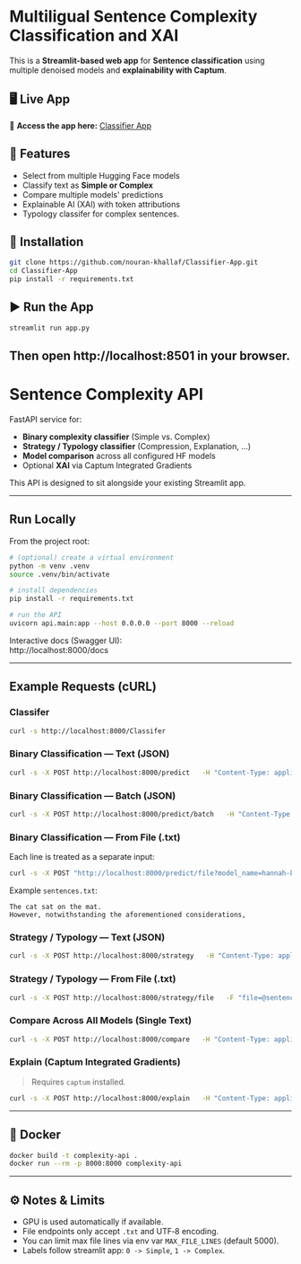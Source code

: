 # Multiligual Sentence Complexity Classification and XAI

This is a **Streamlit-based web app** for **Sentence  classification** using multiple denoised models and **explainability with Captum**.
## 🖥️ Live App
🔗 **Access the app here:** [Classifier App](https://classifier-app.streamlit.app/)

## 🚀 Features
- Select from multiple Hugging Face models
- Classify text as **Simple or Complex**
- Compare multiple models' predictions
- Explainable AI (XAI) with token attributions
- Typology classifer for complex sentences.

## 🔧 Installation
```bash
git clone https://github.com/nouran-khallaf/Classifier-App.git
cd Classifier-App
pip install -r requirements.txt
```

## ▶️ Run the App
```bash
streamlit run app.py
```
Then open **http://localhost:8501** in your browser.
---
# Sentence Complexity API

FastAPI service for:
- **Binary complexity classifier** (Simple vs. Complex)
- **Strategy / Typology classifier** (Compression, Explanation, …)
- **Model comparison** across all configured HF models
- Optional **XAI** via Captum Integrated Gradients

This API is designed to sit alongside your existing Streamlit app.

---

## Run Locally

From the project root:

```bash
# (optional) create a virtual environment
python -m venv .venv
source .venv/bin/activate

# install dependencies
pip install -r requirements.txt

# run the API
uvicorn api.main:app --host 0.0.0.0 --port 8000 --reload
```

Interactive docs (Swagger UI):  
http://localhost:8000/docs

---


## Example Requests (cURL)

### Classifer

```bash
curl -s http://localhost:8000/Classifer
```

### Binary Classification — Text (JSON)

```bash
curl -s -X POST http://localhost:8000/predict   -H "Content-Type: application/json"   -d '{"text":"The cat sat on the mat."}'
```

### Binary Classification — Batch (JSON)

```bash
curl -s -X POST http://localhost:8000/predict/batch   -H "Content-Type: application/json"   -d '{"texts":["Text A","Text B"],"model_name":"hannah-khallaf/Sentence-Complexity-Classifier"}'
```

### Binary Classification — From File (.txt)

Each line is treated as a separate input:

```bash
curl -s -X POST "http://localhost:8000/predict/file?model_name=hannah-khallaf/Sentence-Complexity-Classifier"   -F "file=@sentences.txt"
```

Example `sentences.txt`:
```
The cat sat on the mat.
However, notwithstanding the aforementioned considerations, 
```

### Strategy / Typology — Text (JSON)

```bash
curl -s -X POST http://localhost:8000/strategy   -H "Content-Type: application/json"   -d '{"text":"However, notwithstanding the aforementioned..."}'
```

### Strategy / Typology — From File (.txt)

```bash
curl -s -X POST http://localhost:8000/strategy/file   -F "file=@sentences.txt"
```

### Compare Across All Models (Single Text)

```bash
curl -s -X POST http://localhost:8000/compare   -H "Content-Type: application/json"   -d '{"text":"Sample sentence to compare"}'
```

### Explain (Captum Integrated Gradients)

> Requires `captum` installed.

```bash
curl -s -X POST http://localhost:8000/explain   -H "Content-Type: application/json"   -d '{"text":"This is a fairly intricate statement to parse.", "top_k": 8}'
```

---

## 🐳 Docker

```bash
docker build -t complexity-api .
docker run --rm -p 8000:8000 complexity-api
```

---

## ⚙️ Notes & Limits

- GPU is used automatically if available.
- File endpoints only accept `.txt` and UTF‑8 encoding.
- You can limit max file lines via env var `MAX_FILE_LINES` (default 5000).
- Labels follow streamlit app: `0 -> Simple`, `1 -> Complex`.




